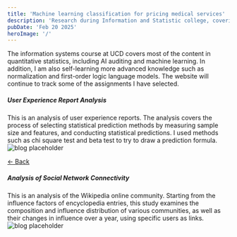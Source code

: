 ```yaml
--- 
title: 'Machine learning classification for pricing medical services'
description: 'Research during Information and Statistic college, covering advanced statistical applications such as data prediction, chi square tests, and the use of ERGM etc.'
pubDate: 'Feb 20 2025'
heroImage: '/'
--- 
```



The information systems course at UCD covers most of the content in quantitative statistics, including AI auditing and machine learning. In addition, I am also self-learning more advanced knowledge such as normalization and first-order logic language models. The website will continue to track some of the assignments I have selected.

##### User Experience Report Analysis

This is an analysis of user experience reports. The analysis covers the process of selecting statistical prediction methods by measuring sample size and features, and conducting statistical predictions. I used methods such as chi square test and beta test to try to draw a prediction formula.
![blog placeholder](/academy1.png)


<a href="javascript:history.back()" class="back-button">← Back</a>

##### Analysis of Social Network Connectivity

This is an analysis of the Wikipedia online community. Starting from the influence factors of encyclopedia entries, this study examines the composition and influence distribution of various communities, as well as their changes in influence over a year, using specific users as links.
![blog placeholder](/academy2.png)
